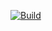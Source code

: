 [![Build](https://github.com/perjahn/keepassxc/actions/workflows/build.yml/badge.svg)](https://github.com/perjahn/keepassxc/actions/workflows/build.yml)
